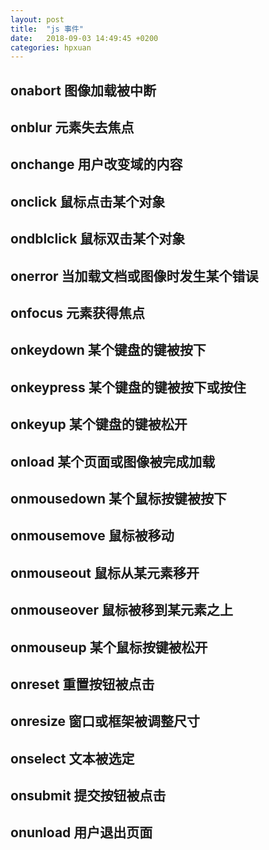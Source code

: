 ```yaml
---
layout: post
title:  "js 事件"
date:   2018-09-03 14:49:45 +0200
categories: hpxuan
---
```


onabort	图像加载被中断  
 ----  
onblur	元素失去焦点  
 ----  
onchange	用户改变域的内容  
 ----  
onclick	鼠标点击某个对象  
 ----  
ondblclick	鼠标双击某个对象  
 ----  
onerror	当加载文档或图像时发生某个错误  
 ----  
onfocus	元素获得焦点  
 ----  
onkeydown	某个键盘的键被按下  
 ----  
onkeypress	某个键盘的键被按下或按住  
 ----  
onkeyup	某个键盘的键被松开  
 ----  
onload	某个页面或图像被完成加载  
 ----  
onmousedown	某个鼠标按键被按下  
 ----  
onmousemove	鼠标被移动  
 ----  
onmouseout	鼠标从某元素移开  
 ----  
onmouseover	鼠标被移到某元素之上  
 ----  
onmouseup	某个鼠标按键被松开  
 ----  
onreset	重置按钮被点击  
 ----  
onresize	窗口或框架被调整尺寸  
 ----  
onselect	文本被选定  
 ----  
onsubmit	提交按钮被点击  
 ----  
onunload	用户退出页面  
 ----  
